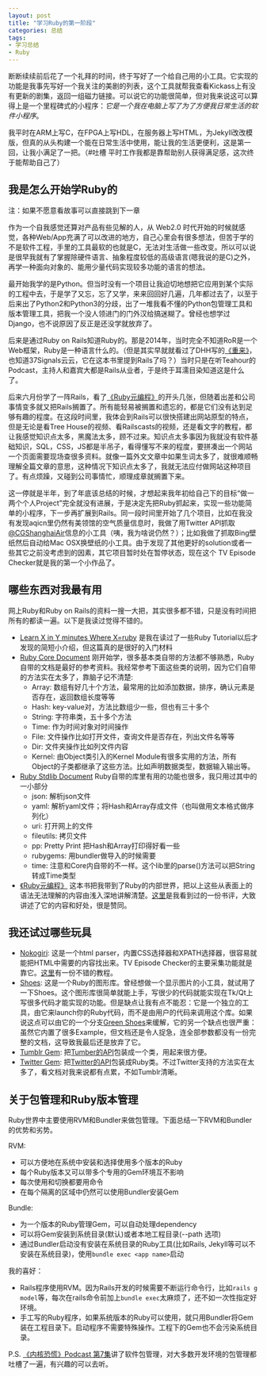 ```yaml
---
layout: post
title: "学习Ruby的第一阶段"
categories: 总结
tags:
- 学习总结
- Ruby
---
```


断断续续前后花了一个礼拜的时间，终于写好了一个给自己用的小工具。它实现的功能是我事先写好一个我关注的美剧的列表，这个工具就帮我查看Kickass上有没有更新的剧集，返回一组磁力链接。可以说它的功能很简单，但对我来说这可以算得上是一个里程碑式的小程序：*它是一个我在电脑上写了为了方便我日常生活的软件小程序*。

我平时在ARM上写C，在FPGA上写HDL，在服务器上写HTML，为Jekyll改改模版，但真的从头构建一个能在日常生活中使用，能让我的生活更便利，这是第一回，让我小满足了一把。（#吐槽 平时工作我都是靠帮助别人获得满足感，这次终于能帮助自己了）

## 我是怎么开始学Ruby的 ##

注：如果不愿意看故事可以直接跳到下一章

作为一个自我感觉还算对产品有些见解的人，从 Web2.0 时代开始的时候就感觉，各种Web/App充满了可以改进的地方，自己心里会有很多想法，但苦于学的不是软件工程，手里的工具最软的也就是C，无法对生活做一些改变。所以可以说是很早我就有了掌握除硬件语言、抽象程度较低的高级语言(嗯我说的是C)之外，再学一种面向对象的、能用少量代码实现较多功能的语言的想法。

最开始我学的是Python。但当时没有一个项目让我迫切地想把它应用到某个实际的工程中去，于是学了又忘，忘了又学，来来回回好几遍，几年都过去了，以至于后来出了Python2和Python3的分歧，出了一堆我看不懂的Python包管理工具和版本管理工具，把我一个没人领进门的门外汉给搞迷糊了。曾经也想学过Django，也不说原因了反正是还没学就放弃了。

后来是通过Ruby on Rails知道Ruby的。那是2014年，当时完全不知道RoR是一个Web框架，Ruby是一种语言什么的。（但是其实早就就看过了DHH写的[《重来》](http://book.douban.com/subject/5320866/)，也知道37Signals云云，它在这本书里提到Rails了吗？）当时只是在听Teahour的Podcast，主持人和嘉宾大都是Rails从业者，于是终于耳濡目染知道这是什么了。

后来六月份学了一阵Rails，看了[《Ruby元编程》](http://book.douban.com/subject/7056800/)的开头几张，但随着出差和公司事情变多就又把Rails搁置了。所有能轻易被搁置和遗忘的，都是它们没有达到足够有趣的程度。在这段时间里，我体会到Rails可以很快搭建出网站原型的特点，但是无论是看Tree House的视频、看Railscasts的视频，还是看文字的教程，都让我感觉知识点太多，黑魔法太多，顾不过来。知识点太多事因为我就没有软件基础知识，SQL，CSS，JS都是半吊子，看得懂写不来的程度，要拼凑出一个网站一个页面需要现场查很多资料。就像一篇外文文章中如果生词太多了，就很难顺畅理解全篇文章的意思，这种情况下知识点太多了，我就无法应付做网站这种项目了。有点烦躁，又碰到公司事情忙，顺理成章就搁置下来。

这一停就是半年，到了年底该总结的时候，才想起来我年初给自己下的目标“做一两个个人Project”完全就没有进展，于是决定先把Ruby抓起来，实现一些功能简单的小程序，下一步再扩展到Rails。同一段时间里开始了几个项目，比如在我没有发现aqicn里仍然有美领馆的空气质量信息时，我做了用Twitter API抓取[@CGShanghaiAir](http://twitter.com/cgshanghaiair)信息的小工具（咦，我为啥说仍然？）；比如我做了抓取Bing壁纸然后自动给Mac OSX换壁纸的小工具。由于发现了其他更好的solution或者一些其它之前没考虑到的因素，其它项目暂时处在暂停状态，现在这个 TV Episode Checker就是我的第一个小作品了。

## 哪些东西对我最有用 ##
网上Ruby和Ruby on Rails的资料一搜一大把，其实很多都不错，只是没有时间把所有的都读一遍。以下是我读过觉得不错的。

- [Learn X in Y minutes Where X=ruby](http://learnxinyminutes.com/docs/zh-cn/ruby-cn/) 是我在读过了一些Ruby Tutorial以后才发现的简短小介绍，但这篇真的是很好的入门材料
- [Ruby Core Document](http://ruby-doc.org/core-2.2.0/) 刚开始学，很多基本类自带的方法都不够熟悉，Ruby自带的文档是最好的参考资料。我经常参考下面这些类的说明，因为它们自带的方法实在太多了，靠脑子记不清楚:
    - Array: 数组有好几十个方法，最常用的比如添加数据，排序，确认元素是否存在，返回数组长度等等
    - Hash: key-value对，方法比数组少一些，但也有三十多个
    - String: 字符串类，五十多个方法
    - Time: 作为时间对象对时间操作
    - File: 文件操作比如打开文件，查询文件是否存在，列出文件名等等
    - Dir: 文件夹操作比如列文件内容
    - Kernel: 由Object类引入的Kernel Module有很多实用的方法，所有Object的子类都继承了这些方法。比如声明数据类型，数据输入输出等。
- [Ruby Stdlib Document](http://ruby-doc.org/stdlib-2.2.0/) Ruby自带的库里有用的功能也很多，我只用过其中的一小部分
  - json: 解析json文件
  - yaml: 解析yaml文件；将Hash和Array存成文件（也叫做用文本格式做序列化）
  - uri: 打开网上的文件
  - fileutils: 拷贝文件
  - pp: Pretty Print 把Hash和Array打印得好看一些
  - rubygems: 用bundler做导入的时候需要
  - time: 注意和Core内自带的不一样。这个lib里的parse()方法可以把String转成Time类型
- [《Ruby元编程》](http://book.douban.com/subject/7056800/) 这本书把我带到了Ruby的内部世界，把以上这些从表面上的语法无法理解的内容由浅入深地讲解清楚。[这里](http://www.infoq.com/cn/articles/ruby-white-magic-book)是我看到过的一份书评，大致讲述了它的内容和好处，很是赞同。

## 我还试过哪些玩具 ##
- [Nokogiri](http://www.nokogiri.org/): 这是一个html parser，内置CSS选择器和XPATH选择器，很容易就能把HTML中需要的内容找出来。TV Episode Checker的主要采集功能就是靠它。[这里](http://ruby.bastardsbook.com/chapters/html-parsing/)有一份不错的教程。
- [Shoes](http://shoesrb.com/): 这是一个Ruby的图形库。曾经想做一个显示图片的小工具，就试用了一下Shoes。这个图形库很简单就能上手，写很少的代码就能实现在Tk/Qt上写很多代码才能实现的功能。但是缺点让我有点不能忍：它是一个独立的工具，由它来launch你的Ruby代码，而不是由用户的代码来调用这个库。如果说这点可以由它的一个分支[Green Shoes](https://ashbb.github.io/green_shoes/Introducing.html)来缓解，它的另一个缺点也很严重：虽然它内置了很多Example，但文档还是令人捉急，连全部参数都没有一份完整的文档，这导致我最后还是放弃了它。
- [Tumblr Gem](https://github.com/tumblr/tumblr_client): 把[Tumber的API](https://github.com/tumblr/tumblr_client)包装成一个类，用起来很方便。
- [Twitter Gem](https://github.com/sferik/twitter): 把[Twitter的API](https://dev.twitter.com/overview/api)包装成Ruby类。不过Twitter支持的方法实在太多了，看文档对我来说都有点累，不如Tumblr清晰。

## 关于包管理和Ruby版本管理 ##
Ruby世界中主要使用RVM和Bundler来做包管理。下面总结一下RVM和Bundler的优势和劣势。

RVM:
- 可以方便地在系统中安装和选择使用多个版本的Ruby
- 每个Ruby版本又可以带多个专用的Gem环境互不影响
- 每次使用和切换都要用命令
- 在每个隔离的区域中仍然可以使用Bundler安装Gem

Bundle:
- 为一个版本的Ruby管理Gem，可以自动处理dependency
- 可以将Gem安装到系统目录(默认)或者本地工程目录(--path 选项)
- 通过Bundler启动没有安装在系统目录的Ruby工具(比如Rails, Jekyll等可以不安装在系统目录)，使用`bundle exec <app name>`启动

我的喜好：
- Rails程序使用RVM。因为Rails开发的时候需要不断运行命令行，比如`rails g model`等，每次在rails命令前加上`bundle exec`太麻烦了，还不如一次性指定好环境。
- 手工写的Ruby程序，如果系统版本的Ruby可以使用，就只用Bundler将Gem装在工程目录下。启动程序不需要特殊操作。工程下的Gem也不会污染系统目录。






P.S. [《内核恐慌》Podcast 第7集](http://ipn.li/kernelpanic/7/)讲了软件包管理，对大多数开发环境的包管理都吐槽了一遍，有兴趣的可以去听。